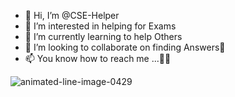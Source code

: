 - 👋 Hi, I’m @CSE-Helper
- 👀 I’m interested in helping for Exams
- 🌱 I’m currently learning to help Others
- 💞️ I’m looking to collaborate on finding Answers🙂
- 📫 You know how to reach me ...😶‍🌫️

<!---
CSE-Helper/CSE-Helper is a ✨ special ✨ repository because its `README.md` (this file) appears on your GitHub profile.
You can click the Preview link to take a look at your changes.
--->
![animated-line-image-0429](https://user-images.githubusercontent.com/99971263/176266747-6dcc5a6b-1556-43dd-859c-2e49cae56b7e.gif)

